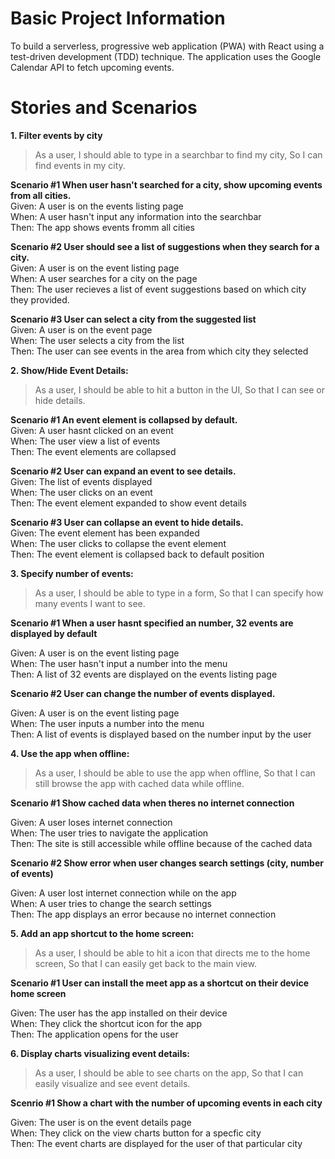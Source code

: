 # Basic Project Information 
To build a serverless, progressive web application (PWA) with React using a
test-driven development (TDD) technique. The application uses the Google
Calendar API to fetch upcoming events.

# Stories and Scenarios 
**1. Filter events by city** 
>As a user, 
>I should able to type in a searchbar to find my city,
>So I can find events in my city.

**Scenario #1 When user hasn't searched for a city, show upcoming events from all cities.** <br />
Given: A user is on the events listing page <br />
When: A user hasn't input any information into the searchbar <br />
Then: The app shows events fromm all cities <br />

**Scenario #2 User should see a list of suggestions when they search for a city.** <br />
Given: A user is on the event listing page <br />
When: A user searches for a city on the page <br />
Then: The user recieves a list of event suggestions based on which city they provided. <br />

**Scenario #3 User can select a city from the suggested list** <br />
Given: A user is on the event page <br />
When: The user selects a city from the list <br />
Then: The user can see events in the area from which city they selected <br />

**2. Show/Hide Event Details:**
>As a user,
>I should be able to hit a button in the UI,
>So that I can see or hide details.

**Scenario #1 An event element is collapsed by default.** <br />
Given: A user hasnt clicked on an event <br />
When: The user view a list of events <br />
Then: The event elements are collapsed <br />

**Scenario #2 User can expand an event to see details.** <br />
Given: The list of events displayed  <br />
When: The user clicks on an event  <br />
Then: The event element expanded to show event details  <br />

**Scenario #3 User can collapse an event to hide details.**  <br />
Given: The event element has been expanded  <br />
When: The user clicks to collapse the event element  <br />
Then: The event element is collapsed back to default position  <br />

**3. Specify number of events:**
>As a user,
>I should be able to type in a form,
>So that I can specify how many events I want to see.

**Scenario #1 When a user hasnt specified an number, 32 events are displayed by default** <br />

Given: A user is on the event listing page <br />
When: The user hasn't input a number into the menu <br />
Then: A list of 32 events are displayed on the events listing page <br />

**Scenario #2 User can change the number of events displayed.** <br />

Given: A user is on the event listing page <br />
When: The user inputs a number into the menu <br />
Then: A list of events is displayed based on the number input by the user <br />

**4. Use the app when offline:**
>As a user,
>I should be able to use the app when offline,
>So that I can still browse the app with cached data while offline.

**Scenario #1 Show cached data when theres no internet connection** <br />

Given: A user loses internet connection <br />
When: The user tries to navigate the application <br />
Then: The site is still accessible while offline because of the cached data <br />

**Scenario #2 Show error when user changes search settings (city, number of events)**

Given: A user lost internet connection while on the app <br />
When: A user tries to change the search settings <br />
Then: The app displays an error because no internet connection <br />

**5. Add an app shortcut to the home screen:**
>As a user, 
>I should be able to hit a icon that directs me to the home screen, 
>So that I can easily get back to the main view.

**Scenario #1 User can install the meet app as a shortcut on their device home screen** <br />

Given: The user has the app installed on their device <br />
When: They click the shortcut icon for the app <br />
Then: The application opens for the user <br />

**6. Display charts visualizing event details:** 
>As a user, 
>I should be able to see charts on the app, 
>So that I can easily visualize and see event details.

**Scenrio #1 Show a chart with the number of upcoming events in each city** <br />

Given: The user is on the event details page <br />
When: They click on the view charts button for a specfic city <br />
Then: The event charts are displayed for the user of that particular city  <br />
